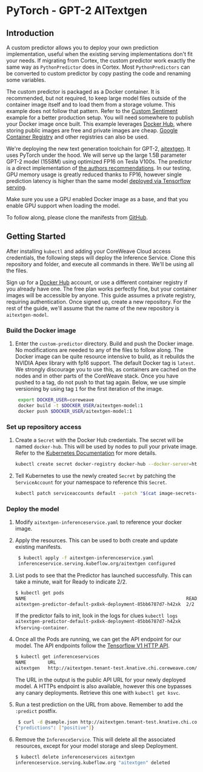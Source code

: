 # PyTorch - GPT-2 AITextgen

## Introduction

A custom predictor allows you to deploy your own prediction implementation, useful when the existing serving implementations don't fit your needs. If migrating from Cortex, the custom predictor work exactly the same way as `PythonPredictor` does in Cortex. Most `PythonPredictors` can be converted to custom predictor by copy pasting the code and renaming some variables.

The custom predictor is packaged as a Docker container. It is recommended, but not required, to keep large model files outside of the container image itself and to load them from a storage volume. This example does not follow that pattern. Refer to the [Custom Sentiment](custom-sentiment.md) example for a better production setup. You will need somewhere to publish your Docker image once built. This example leverages [Docker Hub](https://hub.docker.com), where storing public images are free and private images are cheap. [Google Container Registry](https://blog.container-solutions.com/using-google-container-registry-with-kubernetes) and other registries can also be used.

We're deploying the new text generation toolchain for GPT-2, [aitextgen](https://docs.aitextgen.io). It uses PyTorch under the hood. We will serve up the large 1.5B parameter GPT-2 model (1558M) using optimized FP16 on Tesla V100s. The predictor is a direct implementation of [the authors recommendations](https://docs.aitextgen.io/tutorials/generate\_1\_5b/). In our testing, GPU memory usage is greatly reduced thanks to FP16, however single prediction latency is higher than the same model [deployed via Tensorflow serving](gpt-2/).

Make sure you use a GPU enabled Docker image as a base, and that you enable GPU support when loading the model.

To follow along, please clone the manifests from [GitHub](https://github.com/coreweave/kubernetes-cloud/tree/master/online-inference/custom-pytorch-aitextgen).

## Getting Started

After installing `kubectl` and adding your CoreWeave Cloud access credentials, the following steps will deploy the Inference Service. Clone this repository and folder, and execute all commands in there. We'll be using all the files.

Sign up for a [Docker Hub](https://hub.docker.com) account, or use a different container registry if you already have one. The free plan works perfectly fine, but your container images will be accessible by anyone. This guide assumes a private registry, requiring authentication. Once signed up, create a new repository. For the rest of the guide, we'll assume that the name of the new repository is `aitextgen-model`.

### Build the Docker image

1.  Enter the `custom-predictor` directory. Build and push the Docker image. No modifications are needed to any of the files to follow along. The Docker image can be quite resource intensive to build, as it rebuilds the NVIDIA Apex library with fp16 support. The default Docker tag is `latest`. We strongly discourage you to use this, as containers are cached on the nodes and in other parts of the CoreWeave stack. Once you have pushed to a tag, do not push to that tag again. Below, we use simple versioning by using tag `1` for the first iteration of the image.

    ```bash
     export DOCKER_USER=coreweave
     docker build -t $DOCKER_USER/aitextgen-model:1
     docker push $DOCKER_USER/aitextgen-model:1
    ```

### Set up repository access

1.  Create a `Secret` with the Docker Hub credentials. The secret will be named `docker-hub`. This will be used by nodes to pull your private image. Refer to the [Kubernetes Documentation](https://kubernetes.io/docs/tasks/configure-pod-container/pull-image-private-registry/#create-a-secret-by-providing-credentials-on-the-command-line) for more details.

    ```bash
    kubectl create secret docker-registry docker-hub --docker-server=https://index.docker.io/v1/ --docker-username=<your-name> --docker-password=<your-pword> --docker-email=<your-email>
    ```
2.  Tell Kubernetes to use the newly created `Secret` by patching the `ServiceAccount` for your namespace to reference this `Secret`.

    ```bash
    kubectl patch serviceaccounts default --patch "$(cat image-secrets-serviceaccount.patch.yaml)"
    ```

### Deploy the model

1. Modify `aitextgen-inferenceservice.yaml` to reference your docker image.
2.  Apply the resources. This can be used to both create and update existing manifests.

    ```bash
     $ kubectl apply -f aitextgen-inferenceservice.yaml
     inferenceservice.serving.kubeflow.org/aitextgen configured
    ```
3.  List pods to see that the Predictor has launched successfully. This can take a minute, wait for Ready to indicate 2/2.

    ```bash
    $ kubectl get pods
    NAME                                                           READY   STATUS    RESTARTS   AGE
    aitextgen-predictor-default-px8xk-deployment-85bb6787d7-h42xk  2/2     Running   0          34s
    ```

    If the predictor fails to init, look in the logs for clues `kubectl logs aitextgen-predictor-default-px8xk-deployment-85bb6787d7-h42xk kfserving-container`.
4.  Once all the Pods are running, we can get the API endpoint for our model. The API endpoints follow the [Tensorflow V1 HTTP API](https://www.tensorflow.org/tfx/serving/api\_rest#predict\_api).

    ```bash
    $ kubectl get inferenceservices
    NAME        URL                                                                          READY   DEFAULT TRAFFIC   CANARY TRAFFIC   AGE
    aitextgen   http://aitextgen.tenant-test.knative.chi.coreweave.com/v1/models/aitextgen   True    100                                23h
    ```

    The URL in the output is the public API URL for your newly deployed model. A HTTPs endpoint is also available, however this one bypasses any canary deployments. Retrieve this one with `kubectl get ksvc`.
5.  Run a test prediction on the URL from above. Remember to add the `:predict` postfix.

    ```bash
     $ curl -d @sample.json http://aitextgen.tenant-test.knative.chi.coreweave.com/v1/models/aitextgen:predict
    {"predictions": ["positive"]}
    ```
6.  Remove the `InferenceService`. This will delete all the associated resources, except for your model storage and sleep Deployment.

    ```bash
    $ kubectl delete inferenceservices aitextgen
    inferenceservice.serving.kubeflow.org "aitextgen" deleted
    ```
